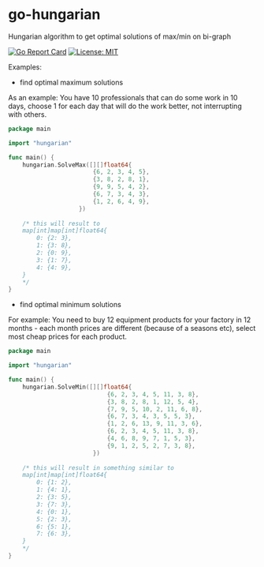 # go-hungarian
Hungarian algorithm to get optimal solutions of max/min on bi-graph

[![Go Report Card](https://goreportcard.com/badge/github.com/arthurkushman/go-hungarian)](https://goreportcard.com/report/github.com/arthurkushman/go-hungarian)
[![License: MIT](https://img.shields.io/badge/License-MIT-blue.svg)](https://opensource.org/licenses/MIT)

Examples:
- find optimal maximum solutions

As an example: 
You have 10 professionals that can do some work in 10 days, choose 1 for each day that will do the work better, not interrupting with others.
```go
package main

import "hungarian"

func main() {
    hungarian.SolveMax([][]float64{
                   		{6, 2, 3, 4, 5},
                   		{3, 8, 2, 8, 1},
                   		{9, 9, 5, 4, 2},
                   		{6, 7, 3, 4, 3},
                   		{1, 2, 6, 4, 9},
                   	})
    
    /* this will result to 
    map[int]map[int]float64{
		0: {2: 3},
		1: {3: 8},
		2: {0: 9},
		3: {1: 7},
		4: {4: 9},
	}        
    */
}
```

- find optimal minimum solutions

For example:
You need to buy 12 equipment products for your factory in 12 months - each month prices are different (because of a seasons etc), 
select most cheap prices for each product. 
```go
package main

import "hungarian"

func main() {
    hungarian.SolveMin([][]float64{
                       		{6, 2, 3, 4, 5, 11, 3, 8},
                       		{3, 8, 2, 8, 1, 12, 5, 4},
                       		{7, 9, 5, 10, 2, 11, 6, 8},
                       		{6, 7, 3, 4, 3, 5, 5, 3},
                       		{1, 2, 6, 13, 9, 11, 3, 6},
                       		{6, 2, 3, 4, 5, 11, 3, 8},
                       		{4, 6, 8, 9, 7, 1, 5, 3},
                       		{9, 1, 2, 5, 2, 7, 3, 8},
                       	})
        
    /* this will result in something similar to
    map[int]map[int]float64{
		0: {1: 2},
		1: {4: 1},
		2: {3: 5},
		3: {7: 3},
		4: {0: 1},
		5: {2: 3},
		6: {5: 1},
		7: {6: 3},
	}        
    */
}
```


